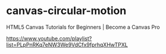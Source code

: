 # canvas-circular-motion
HTML5 Canvas Tutorials for Beginners | Become a Canvas Pro

https://www.youtube.com/playlist?list=PLpPnRKq7eNW3We9VdCfx9fprhqXHwTPXL
